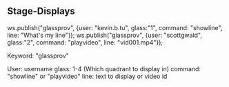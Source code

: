 Stage-Displays
-----------------------------------------

ws.publish("glassprov", {user: "kevin.b.tu", glass:"1", command: "showline", line: "What's my line"});
ws.publish("glassprov", {user: "scottgwald", glass:"2", command: "playvideo", line: "vid001.mp4"});


Keyword: "glassprov"

User: username
glass: 1-4 (Which quadrant to display in)
command: "showline" or "playvideo"
line: text to display or video id